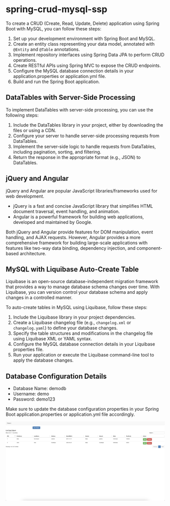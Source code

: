 # spring-crud-mysql-ssp
To create a CRUD (Create, Read, Update, Delete) application using Spring Boot with MySQL, you can follow these steps:

1. Set up your development environment with Spring Boot and MySQL.
2. Create an entity class representing your data model, annotated with `@Entity` and `@Table` annotations.
3. Implement repository interfaces using Spring Data JPA to perform CRUD operations.
4. Create RESTful APIs using Spring MVC to expose the CRUD endpoints.
5. Configure the MySQL database connection details in your application.properties or application.yml file.
6. Build and run the Spring Boot application.

## DataTables with Server-Side Processing

To implement DataTables with server-side processing, you can use the following steps:

1. Include the DataTables library in your project, either by downloading the files or using a CDN.
2. Configure your server to handle server-side processing requests from DataTables.
3. Implement the server-side logic to handle requests from DataTables, including pagination, sorting, and filtering.
4. Return the response in the appropriate format (e.g., JSON) to DataTables.

## jQuery and Angular

jQuery and Angular are popular JavaScript libraries/frameworks used for web development.

- jQuery is a fast and concise JavaScript library that simplifies HTML document traversal, event handling, and animation.
- Angular is a powerful framework for building web applications, developed and maintained by Google.

Both jQuery and Angular provide features for DOM manipulation, event handling, and AJAX requests. However, Angular provides a more comprehensive framework for building large-scale applications with features like two-way data binding, dependency injection, and component-based architecture.

## MySQL with Liquibase Auto-Create Table

Liquibase is an open-source database-independent migration framework that provides a way to manage database schema changes over time. With Liquibase, you can version control your database schema and apply changes in a controlled manner.

To auto-create tables in MySQL using Liquibase, follow these steps:

1. Include the Liquibase library in your project dependencies.
2. Create a Liquibase changelog file (e.g., `changelog.xml` or `changelog.yaml`) to define your database changes.
3. Specify the table structures and modifications in the changelog file using Liquibase XML or YAML syntax.
4. Configure the MySQL database connection details in your Liquibase properties file.
5. Run your application or execute the Liquibase command-line tool to apply the database changes.

## Database Configuration Details

- Database Name: demodb
- Username: demo
- Password: demo123

Make sure to update the database configuration properties in your Spring Boot application.properties or application.yml file accordingly.

![Alt text](screenshoot.png?raw=true "Optional Title")